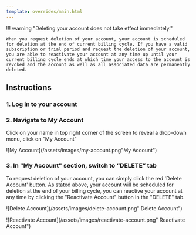 ```yaml
---
template: overrides/main.html
---
```


!!! warning "Deleting your account does not take effect immediately."

    When you request deletion of your account, your account is scheduled for deletion at the end of current billing cycle. If you have a valid subscription or trial period and request the deletion of your account, you are able to reactivate your account at any time up until your current billing cycle ends at which time your access to the account is revoked and the account as well as all associated data are permanently deleted.

## Instructions
### 1. Log in to your account

### 2. Navigate to My Account

  Click on your name in top right corner of the screen to reveal a drop-down menu, click on “My Account”

  ![My Account](/assets/images/my-account.png"My Account")

### 3. In "My Account" section, switch to “DELETE” tab

  To request deletion of your account, you can simply click the red 'Delete Account' button. As stated above, your account will be scheduled for deletion at the end of your billing cycle, you can reactive your account at any time by clicking the "Reactivate Account" button in the "DELETE" tab.

  ![Delete Account](/assets/images/delete-account.png" Delete Account")

  ![Reactivate Account](/assets/images/reactivate-account.png" Reactivate Account")
